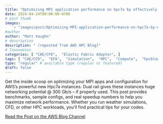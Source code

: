 ```yaml
---
title: "Optimizing MPI application performance on hpc7a by effectively using both EFA devices"
date: 2024-04-24T00:00:00-0700
# post thumb
images:
    - "images/post/Optimizing-MPI-application-performance-on-hpc7a-by-effectively-using-both-EFA-devices.png"
#author
author: "Matt Vaughn"
# description
description: " (reposted from AWS HPC Blog)"
# Taxonomies
categories: [ "CAE/CFD",  "Elastic Fabric Adapter", ]
tags: [ "CAE/CFD",  "EFA",  "Simulation",  "HPC",  "Compute",  "hpcblog", ]
type: "regular" # available type (regular or featured)
draft: false
---
```


Get the inside scoop on optimizing your MPI apps and configuration for AWS’s powerful new Hpc7a instances. Dual rail gives these instances huge networking potential @ 300 Gb/s – if properly used. This post provides benchmarks, sample configs, and real speedup numbers to help you maximize network performance. Whether you run weather simulations, CFD, or other HPC workloads, you’ll find practical tips for your codes.

<a href="https://aws.amazon.com/blogs/hpc/optimizing-mpi-application-performance-on-hpc7a-by-effectively-using-both-efa-devices/" class="btn btn-primary btn-lg active" role="button" aria-pressed="true" style="margin-top: 8px;">Read the Post on the AWS Blog Channel</a>